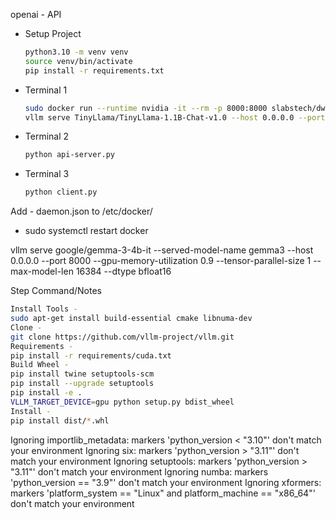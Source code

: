 openai - API


- Setup Project
    ```bash
    python3.10 -m venv venv
    source venv/bin/activate
    pip install -r requirements.txt
    ```
- Terminal 1
    ```bash
    sudo docker run --runtime nvidia -it --rm -p 8000:8000 slabstech/dwani-vllm
    vllm serve TinyLlama/TinyLlama-1.1B-Chat-v1.0 --host 0.0.0.0 --port 8000
    ```
- Terminal 2
    ```bash
    python api-server.py
    ```
- Terminal 3
    ```bash
    python client.py
    ```


Add - daemon.json to /etc/docker/
- sudo systemctl restart docker



 vllm serve google/gemma-3-4b-it     --served-model-name gemma3     --host 0.0.0.0     --port 8000     --gpu-memory-utilization 0.9     --tensor-parallel-size 1     --max-model-len 16384     --dtype bfloat16 


Step	Command/Notes


```bash
Install Tools - 	
sudo apt-get install build-essential cmake libnuma-dev
Clone - 	
git clone https://github.com/vllm-project/vllm.git
Requirements -	
pip install -r requirements/cuda.txt
Build Wheel	- 
pip install twine setuptools-scm
pip install --upgrade setuptools
pip install -e .
VLLM_TARGET_DEVICE=gpu python setup.py bdist_wheel
Install -	
pip install dist/*.whl
```


Ignoring importlib_metadata: markers 'python_version < "3.10"' don't match your environment
Ignoring six: markers 'python_version > "3.11"' don't match your environment
Ignoring setuptools: markers 'python_version > "3.11"' don't match your environment
Ignoring numba: markers 'python_version == "3.9"' don't match your environment
Ignoring xformers: markers 'platform_system == "Linux" and platform_machine == "x86_64"' don't match your environment